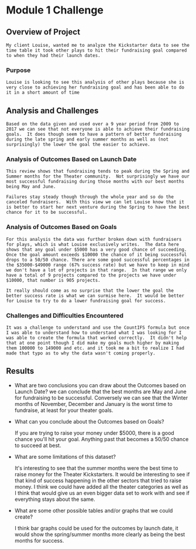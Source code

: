 # Module 1 Challenge

## Overview of Project
   
    My client Louise, wanted me to analyze the Kickstarter data to see the time table it took other plays to hit their fundraising goal compared to when they had their launch dates.    

### Purpose

    Louise is looking to see this analysis of other plays because she is very close to achieving her fundraising goal and has been able to do it in a short amount of time

## Analysis and Challenges

    Based on the data given and used over a 9 year period from 2009 to 2017 we can see that not everyone is able to achieve their fundraising goals.  It does though seem to have a pattern of better fundraising during the late spring and early summer months as well as (not surprisingly) the lower the goal the easier to achieve.  

### Analysis of Outcomes Based on Launch Date

    This review shows that fundraising tends to peak during the Spring and Summer months for the Theater community.  Not surprisingly we have our most successful fundraising during those months with our best months being May and June.  

    Failures stay steady though through the whole year and so do the canceled fundraisers.  With this view we can let Louise know that it is better to start her next venture during the Spring to have the best chance for it to be successful.

### Analysis of Outcomes Based on Goals

    For this analysis the data was further broken down with fundraisers for plays, which is what Louise exclusively writes.  The data here shows that any goal under $5000 has a very good chance of succeeding.  Once the goal amount exceeds $10000 the chance of it being successful drops to a 50/50 chance. There are some good successful percentages in the $35000-$49000 range (67% success rate) but we have to keep in mind we don't have a lot of projects in that range.  In that range we only have a total of 9 projects compared to the projects we have under $10000, that number is 905 projects.  

    It really should come as no surprise that the lower the goal the better success rate is what we can surmise here.  It would be better for Louise to try to do a lower fundraising goal for success.


### Challenges and Difficulties Encountered

    It was a challenge to understand and use the CountIFS formula but once I was able to understand how to understand what I was looking for I was able to create the formula that worked correctly.  It didn't help that at one point though I did make my goals much higher by making them 100000 to 149000 and etc. and it took me a bit to realize I had made that typo as to why the data wasn't coming properly.  



## Results

- What are two conclusions you can draw about the Outcomes based on Launch Date?
    we can conclude that the best months are May and June for fundraising to be successful.  Conversely we can see that the Winter months of November, December and January is the worst time to fundraise, at least for your theater goals.

- What can you conclude about the Outcomes based on Goals?

    If you are trying to raise your money under $5000, there is a good chance you'll hit your goal.  Anything past that becomes a 50/50 chance to succeed at best. 

- What are some limitations of this dataset?

    It's interesting to see that the summer months were the best time to raise money for the Theater Kickstarters.  It would be interesting to see if that kind of success happening in the other sectors that tried to raise money.  I think we could have added all the theater categories as well as I think that would give us an even bigger data set to work with and see if everything stays about the same. 

- What are some other possible tables and/or graphs that we could create?

    I think bar graphs could be used for the outcomes by launch date, it would show the spring/summer months more clearly as being the best months for success.  
